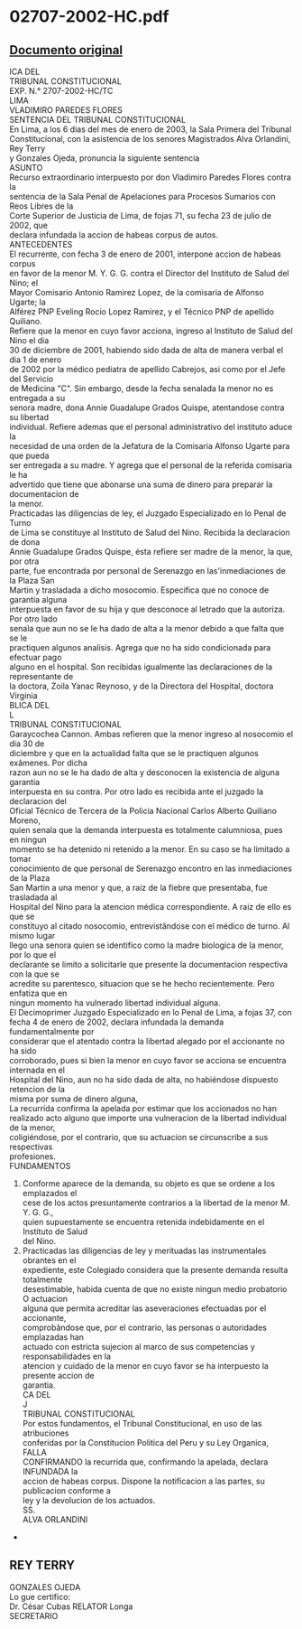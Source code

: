 
02707-2002-HC.pdf
=================
  
[Documento original](https://tc.gob.pe/jurisprudencia/2003/02707-2002-HC.pdf)  
---  
ICA DEL  
TRIBUNAL CONSTITUCIONAL  
EXP. N.° 2707-2002-HC/TC  
LIMA  
VLADIMIRO PAREDES FLORES  
SENTENCIA DEL TRIBUNAL CONSTITUCIONAL  
En Lima, a los 6 dias del mes de enero de 2003, la Sala Primera del Tribunal  
Constitucional, con la asistencia de los senores Magistrados Alva Orlandini, Rey Terry  
y Gonzales Ojeda, pronuncia la siguiente sentencia  
ASUNTO  
Recurso extraordinario interpuesto por don Vladimiro Paredes Flores contra la  
sentencia de la Sala Penal de Apelaciones para Procesos Sumarios con Reos Libres de la  
Corte Superior de Justicia de Lima, de fojas 71, su fecha 23 de julio de 2002, que  
declara infundada la accion de habeas corpus de autos.  
ANTECEDENTES  
El recurrente, con fecha 3 de enero de 2001, interpone accion de habeas corpus  
en favor de la menor M. Y. G. G. contra el Director del Instituto de Salud del Nino; el  
Mayor Comisario Antonio Ramirez Lopez, de la comisaria de Alfonso Ugarte; la  
Alférez PNP Eveling Rocio Lopez Ramirez, y el Técnico PNP de apellido Quiliano.  
Refiere que la menor en cuyo favor acciona, ingreso al Instituto de Salud del Nino el dia  
30 de diciembre de 2001, habiendo sido dada de alta de manera verbal el dia 1 de enero  
de 2002 por la médico pediatra de apellido Cabrejos, asi como por el Jefe del Servicio  
de Medicina "C". Sin embargo, desde la fecha senalada la menor no es entregada a su  
senora madre, dona Annie Guadalupe Grados Quispe, atentandose contra su libertad  
individual. Refiere ademas que el personal administrativo del instituto aduce la  
necesidad de una orden de la Jefatura de la Comisaria Alfonso Ugarte para que pueda  
ser entregada a su madre. Y agrega que el personal de la referida comisaria le ha  
advertido que tiene que abonarse una suma de dinero para preparar la documentacion de  
la menor.  
Practicadas las diligencias de ley, el Juzgado Especializado en lo Penal de Turno  
de Lima se constituye al Instituto de Salud del Nino. Recibida la declaracion de dona  
Annie Guadalupe Grados Quispe, ésta refiere ser madre de la menor, la que, por otra  
parte, fue encontrada por personal de Serenazgo en las'inmediaciones de la Plaza San  
Martin y trasladada a dicho mosocomio. Especifica que no conoce de garantia alguna  
interpuesta en favor de su hija y que desconoce al letrado que la autoriza. Por otro lado  
senala que aun no se le ha dado de alta a la menor debido a que falta que se le  
practiquen algunos analisis. Agrega que no ha sido condicionada para efectuar pago  
alguno en el hospital. Son recibidas igualmente las declaraciones de la representante de  
la doctora, Zoila Yanac Reynoso, y de la Directora del Hospital, doctora Virginia  
BLICA DEL  
L  
TRIBUNAL CONSTITUCIONAL  
Garaycochea Cannon. Ambas refieren que la menor ingreso al nosocomio el dia 30 de  
diciembre y que en la actualidad falta que se le practiquen algunos exâmenes. Por dicha  
razon aun no se le ha dado de alta y desconocen la existencia de alguna garantia  
interpuesta en su contra. Por otro lado es recibida ante el juzgado la declaracion del  
Oficial Técnico de Tercera de la Policia Nacional Carlos Alberto Quiliano Moreno,  
quien senala que la demanda interpuesta es totalmente calumniosa, pues en ningun  
momento se ha detenido ni retenido a la menor. En su caso se ha limitado a tomar  
conocimiento de que personal de Serenazgo encontro en las inmediaciones de la Plaza  
San Martin a una menor y que, a raiz de la fiebre que presentaba, fue trasladada al  
Hospital del Nino para la atencion médica correspondiente. A raiz de ello es que se  
constituyo al citado nosocomio, entrevistândose con el médico de turno. Al mismo lugar  
llego una senora quien se identifico como la madre biologica de la menor, por lo que el  
declarante se limito a solicitarle que presente la documentacion respectiva con la que se  
acredite su parentesco, situacion que se he hecho recientemente. Pero enfatiza que en  
ningun momento ha vulnerado libertad individual alguna.  
El Decimoprimer Juzgado Especializado en lo Penal de Lima, a fojas 37, con  
fecha 4 de enero de 2002, declara infundada la demanda fundamentalmente por  
considerar que el atentado contra la libertad alegado por el accionante no ha sido  
corroborado, pues si bien la menor en cuyo favor se acciona se encuentra internada en el  
Hospital del Nino, aun no ha sido dada de alta, no habiéndose dispuesto retencion de la  
misma por suma de dinero alguna,  
La recurrida confirma la apelada por estimar que los accionados no han  
realizado acto alguno que importe una vulneracion de la libertad individual de la menor,  
coligiéndose, por el contrario, que su actuacion se circunscribe a sus respectivas  
profesiones.  
FUNDAMENTOS  
1. Conforme aparece de la demanda, su objeto es que se ordene a los emplazados el  
cese de los actos presuntamente contrarios a la libertad de la menor M. Y. G. G.,  
quien supuestamente se encuentra retenida indebidamente en el Instituto de Salud  
del Nino.  
2. Practicadas las diligencias de ley y merituadas las instrumentales obrantes en el  
expediente, este Colegiado considera que la presente demanda resulta totalmente  
desestimable, habida cuenta de que no existe ningun medio probatorio O actuacion  
alguna que permita acreditar las aseveraciones efectuadas por el accionante,  
comprobândose que, por el contrario, las personas o autoridades emplazadas han  
actuado con estricta sujecion al marco de sus competencias y responsabilidades en la  
atencion y cuidado de la menor en cuyo favor se ha interpuesto la presente accion de  
garantia.  
CA DEL  
J  
TRIBUNAL CONSTITUCIONAL  
Por estos fundamentos, el Tribunal Constitucional, en uso de las atribuciones  
conferidas por la Constitucion Politica del Peru y su Ley Organica,  
FALLA  
CONFIRMANDO la recurrida que, confirmando la apelada, declara INFUNDADA la  
accion de habeas corpus. Dispone la notificacion a las partes, su publicacion conforme a  
ley y la devolucion de los actuados.  
SS.  
ALVA ORLANDINI  
-  
REY TERRY  
-  
GONZALES OJEDA  
Lo gue certifico:  
Dr. César Cubas RELATOR Longa  
SECRETARIO